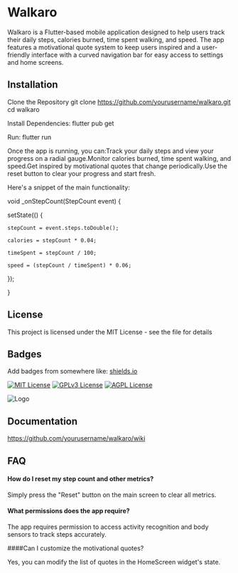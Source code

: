 # Walkaro

Walkaro is a Flutter-based mobile application designed to help users track their daily steps, calories burned, time spent walking, and speed. The app features a motivational quote system to keep users inspired and a user-friendly interface with a curved navigation bar for easy access to settings and home screens.

## Installation
Clone the Repository
git clone https://github.com/yourusername/walkaro.git
cd walkaro

Install Dependencies:
flutter pub get

Run:
flutter run



Once the app is running, you can:Track your daily steps and view your progress on a radial gauge.Monitor calories burned, time spent walking, and speed.Get inspired by motivational quotes that change periodically.Use the reset button to clear your progress and start fresh.

Here's a snippet of the main functionality:

void _onStepCount(StepCount event) {

  setState(() {

    stepCount = event.steps.toDouble();

    calories = stepCount * 0.04;

    timeSpent = stepCount / 100;

    speed = (stepCount / timeSpent) * 0.06;

  });

}


## License

This project is licensed under the MIT License - see the  file for details

## Badges

Add badges from somewhere like: [shields.io](https://shields.io/)

[![MIT License](https://img.shields.io/badge/License-MIT-green.svg)](https://choosealicense.com/licenses/mit/)
[![GPLv3 License](https://img.shields.io/badge/License-GPL%20v3-yellow.svg)](https://opensource.org/licenses/)
[![AGPL License](https://img.shields.io/badge/license-AGPL-blue.svg)](http://www.gnu.org/licenses/agpl-3.0)

![Logo](https://dev-to-uploads.s3.amazonaws.com/uploads/articles/th5xamgrr6se0x5ro4g6.png)

## Documentation

https://github.com/yourusername/walkaro/wiki

## FAQ

####  How do I reset my step count and other metrics?

Simply press the "Reset" button on the main screen to clear all metrics.

#### What permissions does the app require?

The app requires permission to access activity recognition and body sensors to track steps accurately.

####Can I customize the motivational quotes?

Yes, you can modify the list of quotes in the HomeScreen widget's state.
